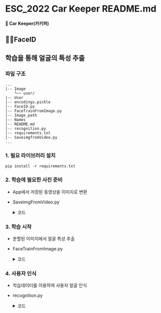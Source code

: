 # ESC_2022 Car Keeper README.md

**🚙 Car Keeper(카키퍼)**     

## 🧔🏻FaceID 

## 학습을 통해 얼굴의 특성 추출


### 파일 구조

```
...
|-- Image
    └── user/
|-- User
|-- encodings.pickle
|-- FaceID.py
|-- FaceTrainFromImage.py
|-- Image_path
|-- Names
|-- README.md
|-- recognition.py
|-- requirements.txt
|-- SaveimgfromVideo.py
...
```

### 1. 필요 라이브러리 설치

```
pip install -r requirements.txt
```


### 2. 학습에 필요한 사진 준비

- App에서 저장된 동영상을 이미지로 변환 
- SaveimgFromVideo.py
    <details>
    <summary>코드 </summary>
    <div markdown="1">

    ```python
    import cv2
    import os
    import time

    cap = cv2.VideoCapture(0)
    # cap = cv2.VideoCapture(0) ## 웹캠
    ## 동영상 경로

    name_pattern = ".mp4"
    Name = "User1.mp4"
    Name = Name.replace(name_pattern, "")

    with open ("Names", "a") as txt:
        txt.write(Name + "\n")
    ## 사용자 등록

    with open ("Image_path", "a") as txt:
        txt.write('Image/' + Name + "/\n")
        
    count = 1

    while cap.isOpened():
        ret, frame = cap.read()
        
        if not os.path.exists("Image"):
                    os.makedirs('Image')
                    os.makedirs("Image/"+Name)    
                        
        if not os.path.exists("Image/"+Name):  
            os.makedirs("Image/"+Name)              
                ## Image경로가 없다면 만드는 코드
        if not ret:
            print("종료")
            break
        if(int(cap.get(1)) % 15 == 0):
        ## 10프레임마다 저장  
        
            print('Saved frame number :' + str(int(cap.get(1))))
            cv2.imwrite("Image/"+Name+"/" + Name+ "%d.jpg" % count, frame, [cv2.IMWRITE_JPEG_QUALITY, 80])
            print('Saved frame%d.jpg' % count)
            time.sleep(0.2)
            ##0.2초간격
            count = count +1
            if(count == 21):
                break
                ## 최대 20장
    cap.release()

    ```

    </div>
    </details>



### 3. 학습 시작

- 분할된 이미지에서 얼굴 특성 추출
- FaceTrainFromImage.py
    <details>
    <summary> 코드 </summary>
    <div markdown="1">

    ```python
    import enum
    import cv2
    import face_recognition
    import pickle
    import os
    import tensorflow as tf

    os.environ["CUDA_VISIBLE_DEVICES"]="0"
    gpus = tf.config.experimental.list_physical_devices('GPU')
    if gpus:
        try:
            tf.config.experimental.set_memory_growth(gpus[0], True)
        except RuntimeError as e:
            print(e)


    Image_paths = []
    Names = []
    Image_num = 20
    image_type = '.jpg'
    encoding_file = 'encodings.pickle'
    model_method = 'CNN'
    ## CNN 정확하지만 느림
    ## HOG 빠르지만 정확도가 떨어짐 

    with open ("Image_path" , "r") as txt:
        Image_paths.append(txt.read().split())
    ## 이미지 경로 가져오기    
    with open ("Names" , "r") as txt:
        Names.append(txt.read().split())
        
    knownEncodings = []
    knownNames = []

    for (i, Image_path) in enumerate(Image_paths[0]):
        name = Names[0][i]
        print(name)
        
        
        for idx in range(Image_num):
            file_name = Image_path + name+ str(idx+1) + image_type
            print(file_name)
            
            image = cv2.imread(file_name, cv2.IMREAD_COLOR)
            rgb_img = cv2.cvtColor(image, cv2.COLOR_BGR2RGB)
    # ################# 저장된 경로에서 이미지를 하나씩 읽어옴 ##################

            boxes = face_recognition.face_locations(rgb_img, 
                                                    model = model_method)  
            ##  face_recognition을 이용하여 얼굴 부분 확인 -> CNN 모델 사용
            
            encodings = face_recognition.face_encodings(image, boxes)
            ## face_recognition을 이용하여 얼굴 특징 인코딩  
            
            for encoding in encodings:
                print(file_name, name, encoding)
                knownEncodings.append(encoding)
                knownNames.append(name)
    #             ## 인코딩된 값을 저장
                
    ## 위에서 얻은 정보들을 파일로 저장
    data = {"encodings": knownEncodings, "names": knownNames}
    f = open(encoding_file, "wb")
    f.write(pickle.dumps(data))    
    ```

    </div>
    </details>

### 4. 사용자 인식 

- 학습데이터를 이용하여 사용자 얼굴 인식 
- recognition.py

    <details>
    <summary> 코드 </summary>
    <div markdown="1">

    import cv2
    import face_recognition
    import pickle
    import time
    import os
    import tensorflow as tf
    import numpy as np

    file_name = 'User/user.mp4'
    encoding_file = 'encodings.pickle'
    Unknow_name = 'Unknown'
    frame_resizing = 0.25
    model_method = 'CNN'



    def detectAndDisplay(image,data):
        start_time = time.time()
        small_frame = cv2.resize(image, (0, 0), fx=frame_resizing, fy=frame_resizing)
        # small_frame = cv2.resize(image, (256,256), interpolation= cv2.INTER_LINEAR)
        rgb_small_frame = cv2.cvtColor(small_frame, cv2.COLOR_BGR2RGB)
        boxes = face_recognition.face_locations(rgb_small_frame,model=model_method)
        encodings = face_recognition.face_encodings(rgb_small_frame, boxes)
        
        names = []
        
        for encoding in encodings:
            matches = face_recognition.compare_faces(data["encodings"] ,
                                                    encoding)
            name = Unknow_name
            
            if True in matches:
                matchesIdxs = [i for (i,b) in enumerate(matches) if b]
                counts = {}
                
                for i in matchesIdxs:
                    name = data["names"][i]
                    print(name)
                    counts[name] = counts.get(name,0) +1
                    
                    
                name = max(counts, key = counts.get)
            names.append(name)
            boxes = np.array(boxes)
            boxes = boxes / frame_resizing
            boxes = boxes.astype(int)
            
        for face_loc, name in zip(boxes, names):
            
            top, left, bottom, right = face_loc[0], face_loc[1], face_loc[2], face_loc[3]
            cv2.putText(image, name, (left, top - 1), cv2.FONT_HERSHEY_DUPLEX, 1, (0, 255, 0), 2)
            cv2.rectangle(image, (left,top), (right, bottom), (0, 0, 200), 4)
            
        end_time = time.time()
        print(end_time- start_time)
        
        # image = cv2.resize(frame, (0, 0), fx=frame_resizing, fy=frame_resizing)
        cv2.imshow("FACE", image)  



    </div>
    </details>


<!--
<details>
<summary>  </summary>
<div markdown="1">

</div>
</details>
----------------------
-->